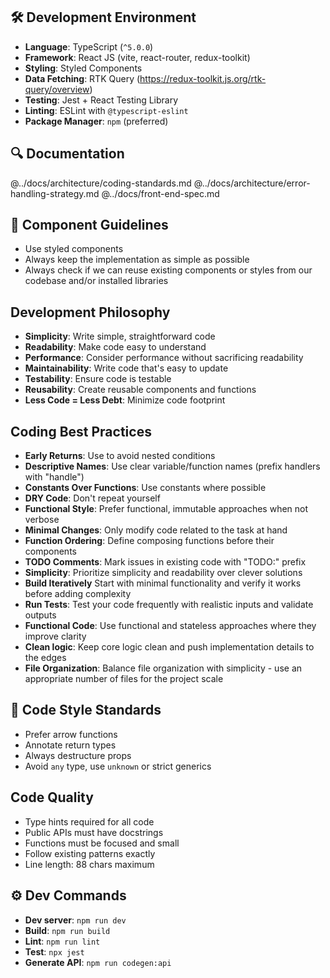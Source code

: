 ## 🛠️ Development Environment

- **Language**: TypeScript (`^5.0.0`)
- **Framework**: React JS (vite, react-router, redux-toolkit)
- **Styling**: Styled Components
- **Data Fetching**: RTK Query (https://redux-toolkit.js.org/rtk-query/overview)
- **Testing**: Jest + React Testing Library
- **Linting**: ESLint with `@typescript-eslint`
- **Package Manager**: `npm` (preferred)

## 🔍 Documentation

@../docs/architecture/coding-standards.md
@../docs/architecture/error-handling-strategy.md
@../docs/front-end-spec.md

## 🧱 Component Guidelines

- Use styled components
- Always keep the implementation as simple as possible
- Always check if we can reuse existing components or styles from our codebase and/or installed libraries

## Development Philosophy

- **Simplicity**: Write simple, straightforward code
- **Readability**: Make code easy to understand
- **Performance**: Consider performance without sacrificing readability
- **Maintainability**: Write code that's easy to update
- **Testability**: Ensure code is testable
- **Reusability**: Create reusable components and functions
- **Less Code = Less Debt**: Minimize code footprint

## Coding Best Practices

- **Early Returns**: Use to avoid nested conditions
- **Descriptive Names**: Use clear variable/function names (prefix handlers with "handle")
- **Constants Over Functions**: Use constants where possible
- **DRY Code**: Don't repeat yourself
- **Functional Style**: Prefer functional, immutable approaches when not verbose
- **Minimal Changes**: Only modify code related to the task at hand
- **Function Ordering**: Define composing functions before their components
- **TODO Comments**: Mark issues in existing code with "TODO:" prefix
- **Simplicity**: Prioritize simplicity and readability over clever solutions
- **Build Iteratively** Start with minimal functionality and verify it works before adding complexity
- **Run Tests**: Test your code frequently with realistic inputs and validate outputs
- **Functional Code**: Use functional and stateless approaches where they improve clarity
- **Clean logic**: Keep core logic clean and push implementation details to the edges
- **File Organization**: Balance file organization with simplicity - use an appropriate number of files for the project scale

## 📝 Code Style Standards

- Prefer arrow functions
- Annotate return types
- Always destructure props
- Avoid `any` type, use `unknown` or strict generics

## Code Quality

- Type hints required for all code
- Public APIs must have docstrings
- Functions must be focused and small
- Follow existing patterns exactly
- Line length: 88 chars maximum

## ⚙️ Dev Commands

- **Dev server**: `npm run dev`
- **Build**: `npm run build`
- **Lint**: `npm run lint`
- **Test**: `npx jest`
- **Generate API**: `npm run codegen:api`
